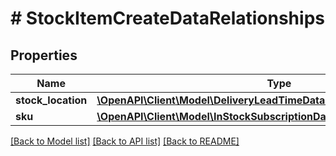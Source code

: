 # # StockItemCreateDataRelationships

## Properties

Name | Type | Description | Notes
------------ | ------------- | ------------- | -------------
**stock_location** | [**\OpenAPI\Client\Model\DeliveryLeadTimeDataRelationshipsStockLocation**](DeliveryLeadTimeDataRelationshipsStockLocation.md) |  |
**sku** | [**\OpenAPI\Client\Model\InStockSubscriptionDataRelationshipsSku**](InStockSubscriptionDataRelationshipsSku.md) |  | [optional]

[[Back to Model list]](../../README.md#models) [[Back to API list]](../../README.md#endpoints) [[Back to README]](../../README.md)
